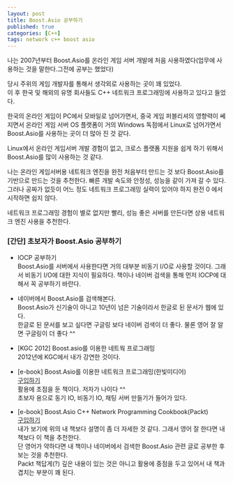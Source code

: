 ```yaml
---
layout: post
title: Boost.Asio 공부하기
published: true
categories: [C++]
tags: network c++ boost asio
---
```

나는 2007년부터 Boost.Asio를 온라인 게임 서버 개발에 처음 사용하였다(업무에 사용하는 것을 말한다.그전에 공부는 했었다)  
  
당시 주위의 게임 개발자를 통해서 생각외로 사용하는 곳이 꽤 있었다.  
이 후 한국 및 해외의 유명 회사들도 C++ 네트워크 프로그래밍에 사용하고 있다고 들었다. 
  
한국의 온라인 게임이 PC에서 모바일로 넘어가면서, 중국 게임 퍼블리셔의 영향력이 쎄지면서 온라인 게임 서버 OS 플랫폼이 거의 Windows 독점에서 Linux로 넘어가면서 Boost.Asio를 사용하는 곳이 더 많아 진 것 같다. 

Linux에서 온라인 게임서버 개발 경험이 없고, 크로스 플랫폼 지원을 쉽게 하기 위해서 Boost.Asio를 많이 사용하는 것 같다.  

나는 온라인 게임서버용 네트워크 엔진을 완전 처음부터 만드는 것 보다 Boost.Asio를 기반으로 만드는 것을 추천한다. 빠른 개발 속도와 안정성, 성능을 같이 가져 갈 수 있다.  
그러나 공짜가 없듯이 어느 정도 네트워크 프로그래밍 실력이 있어야 하지 완전 0 에서 시작하면 쉽지 않다.  
  
네트워크 프로그래밍 경험이 별로 없지만 빨리, 성능 좋은 서버를 만든다면 상용 네트워크 엔진 사용을 추천한다.


### [간단] 초보자가 Boost.Asio 공부하기
- IOCP 공부하기  
Boost.Asio를 서버에서 사용한다면 거의 대부분 비동기 I/O로 사용할 것이다. 그래서 비동기 I/O에 대한 지식이 필요하다. 책이나 네이버 검색을 통해 먼저 IOCP에 대해서 꼭 공부하기 바란다.  

- 네이버에서 Boost.Asio를 검색해본다.  
Boost.Asio가 신기술이 아니고 10년이 넘은 기술이라서 한글로 된 문서가 웹에 있다.  
한글로 된 문서를 보고 싶다면 구글링 보다 네이버 검색이 더 좋다. 물론 영어 잘 알면 구글링이 더 좋다 ^^

- [KGC 2012] Boost.asio를 이용한 네트웍 프로그래밍  
2012년에 KGC에서 내가 강연한 것이다. 

- [e-book] Boost.Asio를 이용한 네트워크 프로그래밍(한빛미디어)  
[구입하기](http://www.hanbit.co.kr/store/books/look.php?p_code=E7889843127)  
활용에 초점을 둔 책이다. 저자가 나이다 ^^  
초보자 용으로 동기 IO, 비동기 IO, 채팅 서버 만들기가 들어가 있다.

- [e-book] Boost.Asio C++ Network Programming Cookbook(Packt)  
[구입하기](https://www.packtpub.com/application-development/boostasio-c-network-programming-cookbook)  
내가 보기에 위의 내 책보다 설명이 좀 더 자세한 것 같다. 그래서 영어 잘 한다면 내 책보다 이 책을 추천한다.  
단 영어가 약하다면 내 책이나 네이버에서 검색한 Boost.Asio 관련 글로 공부한 후 보는 것을 추천한다.  
Packt 책답게(?) 깊은 내용이 있는 것은 아니고 활용에 중점을 두고 있어서 내 책과 겹치는 부분이 꽤 된다.  